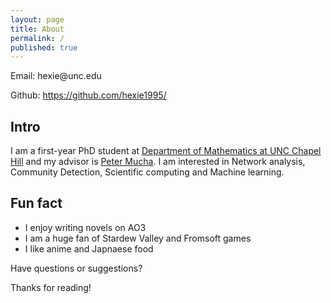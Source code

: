 ```yaml
---
layout: page
title: About
permalink: /
published: true
---
```


<p class="message">
 Email: hexie@unc.edu
 
 
 Github: https://github.com/hexie1995/
</p>

## Intro

I am a first-year PhD student at [Department of Mathematics at UNC Chapel Hill](https://math.unc.edu/) and my advisor is [Peter Mucha](http://mucha.web.unc.edu/). I am interested in Network analysis, Community Detection, Scientific computing and Machine learning.

## Fun fact

* I enjoy writing novels on AO3
* I am a huge fan of Stardew Valley and Fromsoft games
* I like anime and Japnaese food

Have questions or suggestions? 

Thanks for reading!
